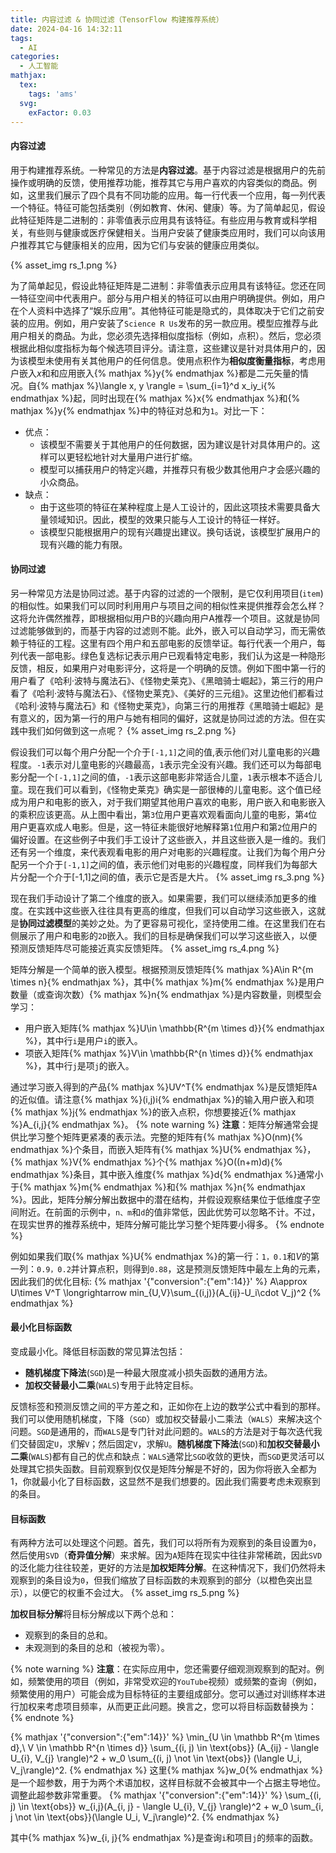 ```yaml
---
title: 内容过滤 & 协同过滤（TensorFlow 构建推荐系统）
date: 2024-04-16 14:32:11
tags:
  - AI
categories:
  - 人工智能
mathjax:
  tex:
    tags: 'ams'
  svg:
    exFactor: 0.03
---
```


#### 内容过滤

用于构建推荐系统。一种常见的方法是**内容过滤**。基于内容过滤是根据用户的先前操作或明确的反馈，使用推荐功能，推荐其它与用户喜欢的内容类似的商品。例如，这里我们展示了四个具有不同功能的应用。每一行代表一个应用，每一列代表一个特征。特征可能包括类别（例如教育、休闲、健康）等。为了简单起见，假设此特征矩阵是二进制的：非零值表示应用具有该特征。有些应用与教育或科学相关，有些则与健康或医疗保健相关。当用户安装了健康类应用时，我们可以向该用户推荐其它与健康相关的应用，因为它们与安装的健康应用类似。
<!-- more -->
{% asset_img rs_1.png %}

为了简单起见，假设此特征矩阵是二进制：非零值表示应用具有该特征。您还在同一特征空间中代表用户。部分与用户相关的特征可以由用户明确提供。例如，用户在个人资料中选择了“娱乐应用”。其他特征可能是隐式的，具体取决于它们之前安装的应用。例如，用户安装了`Science R Us`发布的另一款应用。模型应推荐与此用户相关的商品。为此，您必须先选择相似度指标（例如，点积）。然后，您必须根据此相似度指标为每个候选项目评分。请注意，这些建议是针对具体用户的，因为该模型未使用有关其他用户的任何信息。使用点积作为**相似度衡量指标**，考虑用户嵌入$x$和和应用嵌入{% mathjax %}y{% endmathjax %}都是二元矢量的情况。自{% mathjax %}\langle x, y \rangle = \sum_{i=1}^d x_iy_i{% endmathjax %}起，同时出现在{% mathjax %}x{% endmathjax %}和{% mathjax %}y{% endmathjax %}中的特征对总和为`1`。对比一下：
- 优点：
    - 该模型不需要关于其他用户的任何数据，因为建议是针对具体用户的。这样可以更轻松地针对大量用户进行扩缩。
    - 模型可以捕获用户的特定兴趣，并推荐只有极少数其他用户才会感兴趣的小众商品。
- 缺点：
    - 由于这些项的特征在某种程度上是人工设计的，因此这项技术需要具备大量领域知识。因此，模型的效果只能与人工设计的特征一样好。
    - 该模型只能根据用户的现有兴趣提出建议。换句话说，该模型扩展用户的现有兴趣的能力有限。

#### 协同过滤

另一种常见方法是协同过滤。基于内容的过滤的一个限制，是它仅利用项目(`item`)的相似性。如果我们可以同时利用用户与项目之间的相似性来提供推荐会怎么样？这将允许偶然推荐，即根据相似用户B的兴趣向用户A推荐一个项目。这就是协同过滤能够做到的，而基于内容的过滤则不能。此外，嵌入可以自动学习，而无需依赖于特征的工程。这里有四个用户和五部电影的反馈举证。每行代表一个用户，每列代表一部电影。绿色复选标记表示用户已观看特定电影，我们认为这是一种隐形反馈，相反，如果用户对电影评分，这将是一个明确的反馈。例如下图中第一行的用户看了《哈利·波特与魔法石》、《怪物史莱克》、《黑暗骑士崛起》，第三行的用户看了《哈利·波特与魔法石》、《怪物史莱克》、《美好的三元组》。这里边他们都看过《哈利·波特与魔法石》和《怪物史莱克》，向第三行的用推荐《黑暗骑士崛起》是有意义的，因为第一行的用户与她有相同的偏好，这就是协同过滤的方法。但在实践中我们如何做到这一点呢？
{% asset_img rs_2.png %}

假设我们可以每个用户分配一个介于`[-1,1]`之间的值,表示他们对儿童电影的兴趣程度。`-1`表示对儿童电影的兴趣最高，`1`表示完全没有兴趣。我们还可以为每部电影分配一个`[-1,1]`之间的值，`-1`表示这部电影非常适合儿童，`1`表示根本不适合儿童。现在我们可以看到，《怪物史莱克》确实是一部很棒的儿童电影。这个值已经成为用户和电影的嵌入，对于我们期望其他用户喜欢的电影，用户嵌入和电影嵌入的乘积应该更高。从上图中看出，第`3`位用户更喜欢观看面向儿童的电影，第`4`位用户更喜欢成人电影。但是，这一特征未能很好地解释第`1`位用户和第`2`位用户的偏好设置。在这些例子中我们手工设计了这些嵌入，并且这些嵌入是一维的。我们还有另一个维度，来代表观看电影的用户对电影的兴趣程度。让我们为每个用户分配另一个介于`[-1,1]`之间的值，表示他们对电影的兴趣程度，同样我们为每部大片分配一个介于[-1,1]之间的值，表示它是否是大片。
{% asset_img rs_3.png %}

现在我们手动设计了第二个维度的嵌入。如果需要，我们可以继续添加更多的维度。在实践中这些嵌入往往具有更高的维度，但我们可以自动学习这些嵌入，这就是**协同过滤模型**的美妙之处。为了更容易可视化，坚持使用二维。在这里我们在右侧展示了用户和电影的`2D`嵌入。我们的目标是确保我们可以学习这些嵌入，以便预测反馈矩阵尽可能接近真实反馈矩阵。
{% asset_img rs_4.png %}

矩阵分解是一个简单的嵌入模型。根据预测反馈矩阵{% mathjax %}A\in R^{m \times n}{% endmathjax %}，其中{% mathjax %}m{% endmathjax %}是用户数量（或查询次数）{% mathjax %}n{% endmathjax %}是内容数量，则模型会学习：

- 用户嵌入矩阵{% mathjax %}U\in \mathbb{R^{m \times d}}{% endmathjax %}，其中行`i`是用户`i`的嵌入。
- 项嵌入矩阵{% mathjax %}V\in \mathbb{R^{n \times d}}{% endmathjax %}，其中行`j`是项`j`的嵌入。

通过学习嵌入得到的产品{% mathjax %}UV^T{% endmathjax %}是反馈矩阵`A`的近似值。请注意{% mathjax %}(i,j)i{% endmathjax %}的输入用户嵌入和项{% mathjax %}j{% endmathjax %}的嵌入点积，你想要接近{% mathjax %}A_{i,j}{% endmathjax %}。
{% note warning %}
**注意**：矩阵分解通常会提供比学习整个矩阵更紧凑的表示法。完整的矩阵有{% mathjax %}O(nm){% endmathjax %}个条目，而嵌入矩阵有{% mathjax %}U{% endmathjax %}，{% mathjax %}V{% endmathjax %}个{% mathjax %}O((n+m)d){% endmathjax %}条目，其中嵌入维度{% mathjax %}d{% endmathjax %}通常小于{% mathjax %}m{% endmathjax %}和{% mathjax %}n{% endmathjax %}。因此，矩阵分解分解出数据中的潜在结构，并假设观察结果位于低维度子空间附近。在前面的示例中，`n、m`和`d`的值非常低，因此优势可以忽略不计。不过，在现实世界的推荐系统中，矩阵分解可能比学习整个矩阵要小得多。
{% endnote %}

例如如果我们取{% mathjax %}U{% endmathjax %}的第一行：`1，0.1`和$V$的第一列：`0.9，0.2`并计算点积，则得到`0.88`，这是预测反馈矩阵中最左上角的元素，因此我们的优化目标:
{% mathjax '{"conversion":{"em":14}}' %}
A\approx U\times V^T \longrightarrow min_{U,V}\sum_{(i,j)}(A_{ij}-U_i\cdot V_j)^2
{% endmathjax %}
#### 最小化目标函数

变成最小化。降低目标函数的常见算法包括：
- **随机梯度下降法**(`SGD`)是一种最大限度减小损失函数的通用方法。
- **加权交替最小二乘**(`WALS`)专用于此特定目标。

反馈标签和预测反馈之间的平方差之和，正如你在上边的数学公式中看到的那样。我们可以使用随机梯度，下降（`SGD`）或加权交替最小二乘法（`WALS`）来解决这个问题。`SGD`是通用的，而`WALS`是专门针对此问题的。`WALS`的方法是对于每次迭代我们交替固定`U`，求解`V`；然后固定`V`，求解`U`。**随机梯度下降法**(`SGD`)和**加权交替最小二乘**(`WALS`)都有自己的优点和缺点：`WALS`通常比`SGD`收敛的更快，而`SGD`更灵活可以处理其它损失函数。目前观察到仅仅是矩阵分解是不好的，因为你将嵌入全都为1，你就最小化了目标函数，这显然不是我们想要的。因此我们需要考虑未观察到的条目。
#### 目标函数

有两种方法可以处理这个问题。首先，我们可以将所有为观察到的条目设置为`0`，然后使用`SVD`（**奇异值分解**）来求解。因为`A`矩阵在现实中往往非常稀疏，因此`SVD`的泛化能力往往较差，更好的方法是**加权矩阵分解**。在这种情况下，我们仍然将未观察到的条目设为`0`，但我们缩放了目标函数的未观察到的部分（以橙色突出显示），以便它的权重不会过大。
{% asset_img rs_5.png %}

**加权目标分解**将目标分解成以下两个总和：
- 观察到的条目的总和。
- 未观测到的条目的总和（被视为零）。

{% note warning %}
**注意**：在实际应用中，您还需要仔细观测观察到的配对。例如，频繁使用的项目（例如，非常受欢迎的`YouTube`视频）或频繁的查询（例如，频繁使用的用户）可能会成为目标特征的主要组成部分。您可以通过对训练样本进行加权来考虑项目频率，从而更正此问题。换言之，您可以将目标函数替换为：
{% endnote %}

{% mathjax '{"conversion":{"em":14}}' %}
\min_{U \in \mathbb R^{m \times d},\ V \in \mathbb R^{n \times d}} \sum_{(i, j) \in \text{obs}} (A_{ij} - \langle U_{i}, V_{j} \rangle)^2 + w_0 \sum_{(i, j) \not \in \text{obs}} (\langle U_i, V_j\rangle)^2.
{% endmathjax %}
这里{% mathjax %}w_0{% endmathjax %}是一个超参数，用于为两个术语加权，这样目标就不会被其中一个占据主导地位。调整此超参数非常重要。
{% mathjax '{"conversion":{"em":14}}' %}
\sum_{(i, j) \in \text{obs}} w_{i,j}(A_{i, j} - \langle U_{i}, V_{j} \rangle)^2 + w_0 \sum_{i, j \not \in \text{obs}}(\langle U_i, V_j\rangle)^2.
{% endmathjax %}

其中{% mathjax %}w_{i, j}{% endmathjax %}是查询`i`和项目`j`的频率的函数。

